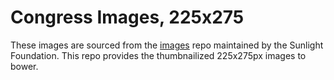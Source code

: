 # Congress Images, 225x275

These images are sourced from the [images](https://github.com/unitedstates/images) repo maintained by the Sunlight Foundation. This repo provides the thumbnailized 225x275px images to bower.
